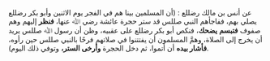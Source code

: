 عن أنس بن مالك رضللع : (أن المسلمين بينا هم في الفجر يوم الاثنين وأبو بكر رضللع يصلي بهم، ففاجأهم النبي صللس قد ستر حجرة عائشة رضي ﷲ عنها، **فنظر** إليهم وهم صفوف **فتبسم** **يضحك**، فنكص أبو بكر رضللع  على عقبيه، وظن أن رسول ﷲ صللس يريد أن يخرج إلى الصلاة، وهمَّ المسلمون أن يفتتنوا في صلاتهم فرحًا بالنبي صللس حين رأوه، **فأشار بيده** أن أتموا، ثم دخل الحجرة **وأرخى الستر،** وتوفي ذلك اليوم).